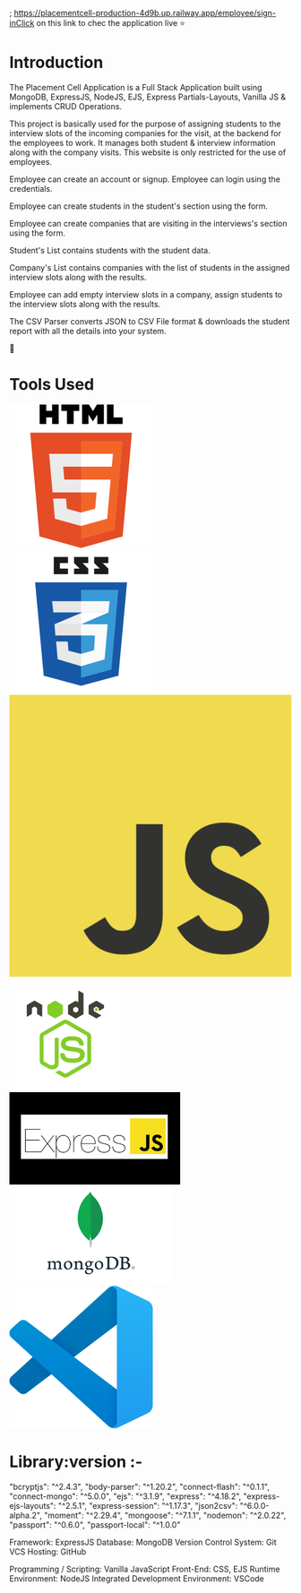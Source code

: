 ; https://placementcell-production-4d9b.up.railway.app/employee/sign-inClick on this link to chec the application live
⭐ 
# Introduction
The Placement Cell Application is a Full Stack Application built using MongoDB, ExpressJS, NodeJS, EJS, Express Partials-Layouts, Vanilla JS & implements CRUD Operations. 

This project is basically used for the purpose of assigning students to the interview slots of the incoming companies for the visit, at the backend for the employees to work. It manages both student & interview information along with the company visits. This website is only restricted for the use of employees.

Employee can create an account or signup. Employee can login using the credentials.

Employee can create students in the student's section using the form.

Employee can create companies that are visiting in the interviews's section using the form.

Student's List contains students with the student data.

Company's List contains companies with the list of students in the assigned interview slots along with the results.

Employee can add empty interview slots in a company, assign students to the interview slots along with the results.

The CSV Parser converts JSON to CSV File format & downloads the student report with all the details into your system.


🔨 
# Tools Used
![HTML](./assets/images/HTML.png)
![CSS](./assets/images/CSS.png)
![JS](./assets/images/JS.png)
![Node.JS](./assets/images/Nodejs.png)
![Express.JS](./assets/images/Expressjs.png)
![MongoDB](./assets/images/mongodb.png)
![Vscode](./assets/images/vscode.png)

# Library:version :-
"bcryptjs": "^2.4.3",
"body-parser": "^1.20.2",
"connect-flash": "^0.1.1",
"connect-mongo": "^5.0.0",
"ejs": "^3.1.9",
"express": "^4.18.2",
"express-ejs-layouts": "^2.5.1",
"express-session": "^1.17.3",
"json2csv": "^6.0.0-alpha.2",
"moment": "^2.29.4",
"mongoose": "^7.1.1",
"nodemon": "^2.0.22",
"passport": "^0.6.0",
"passport-local": "^1.0.0"

Framework: ExpressJS
Database: MongoDB
Version Control System: Git
VCS Hosting: GitHub

Programming / Scripting: Vanilla JavaScript
Front-End: CSS, EJS
Runtime Environment: NodeJS
Integrated Development Environment: VSCode